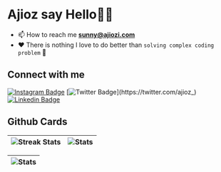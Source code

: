 # Ajioz say Hello👋🏿

- 📫 How to reach me **sunny@ajiozi.com**
- ❤️ There is nothing I love to do better than `solving complex coding problem` 🌱

## Connect with me

[![Instagram Badge](https://img.shields.io/badge/-Ajioz-%09%234dfab44?style=for-the-badge&logo=instagram&logoColor=white&link=https://www.instagram.com/ajioz1/)](https://www.instagram.com/ajioz1/)
[![Twitter Badge](https://img.shields.io/badge/-Ajioz-%09%23483D8B?style=for-the-badge&logo=twitter&logoColor=white&link=https://twitter.com/ajioz_)](https://twitter.com/ajioz_)
[![Linkedin Badge](https://img.shields.io/badge/-Ajioz-%09%234ff8c00?style=for-the-badge&logo=linkedin&logoColor=white&link=https://www.linkedin.com/in/Ajioz/)](https://www.linkedin.com/in/Ajioz/)

## Github Cards

| ![Streak Stats](https://github-readme-streak-stats.herokuapp.com/?user=ajioz&) | ![Stats](https://github-readme-stats.vercel.app/api?username=ajioz&show_icons=true&locale=en) |
| ------------- | ------------- |

| ![Stats](https://github-readme-stats.vercel.app/api/top-langs?username=ajioz&show_icons=true&locale=en&layout=compact) |
| ------------- |
